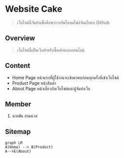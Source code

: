 # Website Cake
>เว็บไซต์นี้จัดทำเพื่อศึกษาการอัพโหลดไฟล์จัดเก็บยบ Github

## Overview
>เว็บไซต์นี้เป็นเว็บสำหรับซื้อเค้กแบบออนไลน์

## Content
- Home Page
หน้าแรกที่ผู้ใช้งานจะเข้ามาพบก่อนทุกครั้งที่เข้าเว็บไซต์
- Product Page
หน้าสินค้า
- About Page
หน้าเกี่ยวกับเว็บไซต์และผู้จัดทำเว็บ

## Member
 1. นายขัน สามนวล

## Sitemap
```mermaid
graph LR
A(Home) --> B(Product) 
A-->E(About) 
